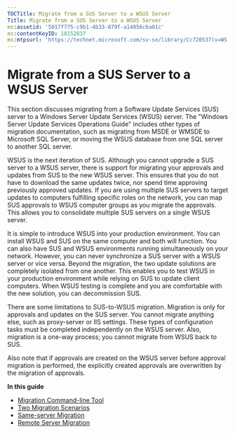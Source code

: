 ```yaml
---
TOCTitle: Migrate from a SUS Server to a WSUS Server
Title: Migrate from a SUS Server to a WSUS Server
ms:assetid: '5017f775-c9b1-4b33-879f-a14056c6a01c'
ms:contentKeyID: 18152837
ms:mtpsurl: 'https://technet.microsoft.com/sv-se/library/Cc720537(v=WS.10)'
---
```


Migrate from a SUS Server to a WSUS Server
==========================================

This section discusses migrating from a Software Update Services (SUS) server to a Windows Server Update Services (WSUS) server. The "Windows Server Update Services Operations Guide" includes other types of migration documentation, such as migrating from MSDE or WMSDE to Microsoft SQL Server, or moving the WSUS database from one SQL server to another SQL server.

WSUS is the next iteration of SUS. Although you cannot upgrade a SUS server to a WSUS server, there is support for migrating your approvals and updates from SUS to the new WSUS server. This ensures that you do not have to download the same updates twice, nor spend time approving previously approved updates. If you are using multiple SUS servers to target updates to computers fulfilling specific roles on the network, you can map SUS approvals to WSUS computer groups as you migrate the approvals. This allows you to consolidate multiple SUS servers on a single WSUS server.

It is simple to introduce WSUS into your production environment. You can install WSUS and SUS on the same computer and both will function. You can also have SUS and WSUS environments running simultaneously on your network. However, you can never synchronize a SUS server with a WSUS server or vice versa. Beyond the migration, the two update solutions are completely isolated from one another. This enables you to test WSUS in your production environment while relying on SUS to update client computers. When WSUS testing is complete and you are comfortable with the new solution, you can decommission SUS.

There are some limitations to SUS-to-WSUS migration. Migration is only for approvals and updates on the SUS server. You cannot migrate anything else, such as proxy-server or IIS settings. These types of configuration tasks must be completed independently on the WSUS server. Also, migration is a one-way process; you cannot migrate from WSUS back to SUS.

Also note that if approvals are created on the WSUS server before approval migration is performed, the explicitly created approvals are overwritten by the migration of approvals.

**In this guide**

-   [Migration Command-line Tool](https://technet.microsoft.com/c06eceaf-a4f6-4b74-a694-75960fdf706b)
-   [Two Migration Scenarios](https://technet.microsoft.com/b9364d1d-d69b-45e3-9955-01b3fa167bae)
-   [Same-server Migration](https://technet.microsoft.com/ed65a383-a76a-4f6d-b83b-5d48c62ae253)
-   [Remote Server Migration](https://technet.microsoft.com/30e04407-0d2a-4e28-983e-b2a82e5fa411)
